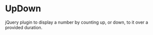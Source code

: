 UpDown
======

jQuery plugin to display a number by counting up, or down, to it over a provided duration.